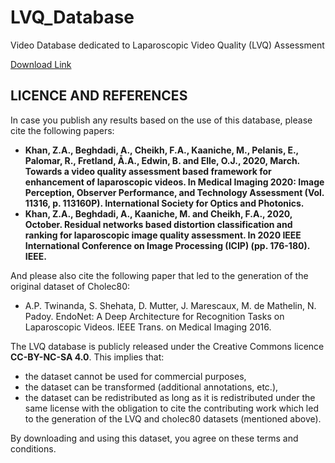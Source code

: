 # LVQ_Database
Video Database dedicated to Laparoscopic Video Quality (LVQ) Assessment

[Download Link](https://drive.google.com/file/d/1SoONeacp9vvihTY7zmWssG_cnVzx16oq/view)

## LICENCE AND REFERENCES

In case you publish any results based on the use of this database, please cite the following papers:

- **Khan, Z.A., Beghdadi, A., Cheikh, F.A., Kaaniche, M., Pelanis, E., Palomar, R., Fretland, Å.A., Edwin, B. and Elle, O.J., 2020, March. Towards a video quality assessment based framework for enhancement of laparoscopic videos. In Medical Imaging 2020: Image Perception, Observer Performance, and Technology Assessment (Vol. 11316, p. 113160P). International Society for Optics and Photonics.** 
- **Khan, Z.A., Beghdadi, A., Kaaniche, M. and Cheikh, F.A., 2020, October. Residual networks based distortion classification and ranking for laparoscopic image quality assessment. In 2020 IEEE International Conference on Image Processing (ICIP) (pp. 176-180). IEEE.**

And please also cite the following paper that led to the generation of the original dataset of Cholec80:

- A.P. Twinanda, S. Shehata, D. Mutter, J. Marescaux, M. de Mathelin, N. Padoy. EndoNet: A Deep Architecture for Recognition Tasks on Laparoscopic Videos. IEEE Trans. on Medical Imaging 2016.

The LVQ database is publicly released under the Creative Commons licence **CC-BY-NC-SA 4.0**. This implies that:
- the dataset cannot be used for commercial purposes,
- the dataset can be transformed (additional annotations, etc.),
- the dataset can be redistributed as long as it is redistributed under the same license with the obligation to cite the contributing work which led to the generation of the LVQ and cholec80 datasets (mentioned above).

By downloading and using this dataset, you agree on these terms and conditions.

